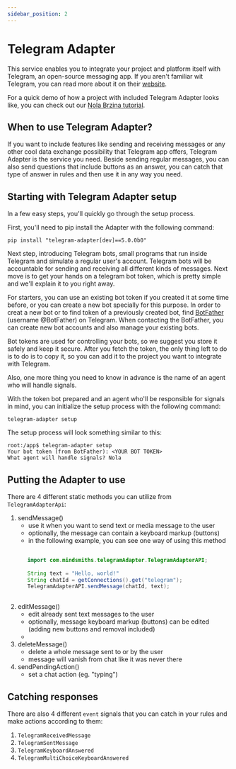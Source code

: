 ```yaml
---
sidebar_position: 2
---
```


# Telegram Adapter
This service enables you to integrate your project and platform itself with Telegram, an open-source messaging app. If you aren't familiar wit Telegram, you can read more about it on their [website](https://telegram.org/).


For a quick demo of how a project with included Telegram Adapter looks like, you can check out our [Nola Brzina tutorial](docs/src/Tutorials/Nola%20Brzina%20Tutorial/intro.md).

## When to use Telegram Adapter?
If you want to include features like sending and receiving messages or any other cool data exchange possibility that Telegram app offers, 
Telegram Adapter is the service you need.
Beside sending regular messages, you can also send questions that include buttons as an answer, you can catch that type of answer in rules and then use it in any way you need. 

## Starting with Telegram Adapter setup
In a few easy steps, you'll quickly go through the setup process. 

First, you'll need to pip install the Adapter with the following command:
```console
pip install "telegram-adapter[dev]==5.0.0b0"
```

Next step, introducing Telegram bots, small programs that run inside Telegram and simulate a regular user's account.
Telegram bots will be accountable for sending and receiving all different kinds of messages. Next move is to 
get your hands on a telegram bot token, which is pretty simple and we'll explain it to you right away.

For starters, you can use an existing bot token if you created it at some time before, or you can create a new bot specially for this purpose.
In order to creat a new bot or to find token of a previously created bot, find [BotFather](https://t.me/botfather) (username @BotFather) on Telegram. 
When contacting the BotFather, you can create new bot accounts and also manage your existing bots.

Bot tokens are used for controlling your bots, so we suggest you store it safely and keep it secure.
After you fetch the token, the only thing left to do is to do is to copy it, so you can add it to the project you want to integrate with Telegram. 

Also, one more thing you need to know in advance is the name of an agent who will handle signals.

With the token bot prepared and an agent who'll be responsible for signals in mind, you can initialize the setup process with the following command:  

```console
telegram-adapter setup
```

The setup process will look something similar to this:
```console
root:/app$ telegram-adapter setup
Your bot token (from BotFather): <YOUR BOT TOKEN>
What agent will handle signals? Nola
```

## Putting the Adapter to use

There are 4 different static methods you can utilize from `TelegramAdapterApi`:
1. sendMessage()
   - use it when you want to send text or media message to the user
   - optionally, the message can contain a keyboard markup (buttons)
   - in the following example, you can see one way of using this method 
   ```java
     
      import com.mindsmiths.telegramAdapter.TelegramAdapterAPI;
     
      String text = "Hello, world!"
      String chatId = getConnections().get("telegram");
      TelegramAdapterAPI.sendMessage(chatId, text);
     
    ```
2. editMessage()
   - edit already sent text messages to the user
   - optionally, message keyboard markup (buttons) can be edited (adding new buttons and removal  included)
   - 
3. deleteMessage()
    - delete a whole message sent to or by the user
    - message will vanish from chat like it was never there
4. sendPendingAction()
   - set a chat action (eg. "typing")

## Catching responses

There are also 4 different `event` signals that you can catch in your rules and make actions according to them:
1. `TelegramReceivedMessage`
2. `TelegramSentMessage`
3. `TelegramKeyboardAnswered`
4. `TelegramMultiChoiceKeyboardAnswered`